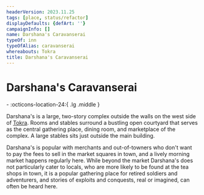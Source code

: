```yaml
---
headerVersion: 2023.11.25
tags: [place, status/refactor]
displayDefaults: {defArt: ''}
campaignInfo: []
name: Darshana's Caravanserai
typeOf: inn
typeOfAlias: caravanserai
whereabouts: Tokra
title: Darshana's Caravanserai
---
```

# Darshana's Caravanserai
<div class="grid cards ext-narrow-margin ext-one-column" markdown>
-    :octicons-location-24:{ .lg .middle }   
</div>


Darshana's is a large, two-story complex outside the walls on the west side of [Tokra](<./tokra.md>). Rooms and stables surround a bustling open courtyard that serves as the central gathering place, dining room, and marketplace of the complex. A large stables sits just outside the main building. 

Darshana's is popular with merchants and out-of-towners who don't want to pay the fees to sell in the market squares in town, and a lively morning market happens regularly here. While beyond the market Darshana's does not particularly cater to locals, who are more likely to be found at the tea shops in town, it is a popular gathering place for retired soldiers and adventurers, and stories of exploits and conquests, real or imagined, can often be heard here. 

